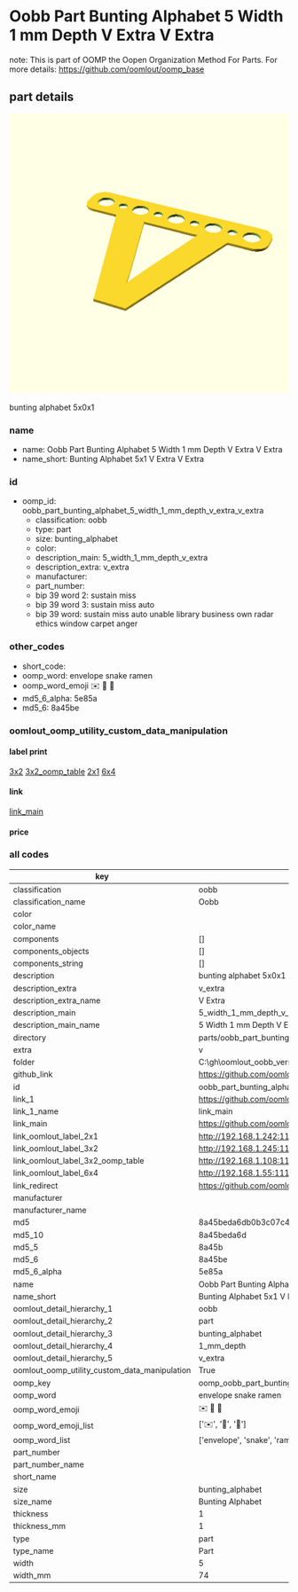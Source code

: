 # Oobb Part Bunting Alphabet 5 Width 1 mm Depth V Extra V Extra  

note: This is part of OOMP the Oopen Organization Method For Parts. For more details: https://github.com/oomlout/oomp_base

##  part details
  

[![](3dpr.png)](3dpr.png)

bunting alphabet 5x0x1



### name
* name: Oobb Part Bunting Alphabet 5 Width 1 mm Depth V Extra V Extra
* name_short: Bunting Alphabet 5x1 V Extra V Extra
### id
* oomp_id: oobb_part_bunting_alphabet_5_width_1_mm_depth_v_extra_v_extra
  * classification: oobb
  * type: part
  * size: bunting_alphabet
  * color: 
  * description_main: 5_width_1_mm_depth_v_extra
  * description_extra: v_extra
  * manufacturer: 
  * part_number: 
  * bip 39 word 2: sustain miss
  * bip 39 word 3: sustain miss auto
  * bip 39 word: sustain miss auto unable library business own radar ethics window carpet anger

### other_codes
* short_code: 
* oomp_word: envelope snake ramen
* oomp_word_emoji :envelope: :snake: :ramen:
* md5_6_alpha: 5e85a
* md5_6: 8a45be






### oomlout_oomp_utility_custom_data_manipulation
#### label print
[3x2](http://192.168.1.245:1112/?label=oomp%205e85a)
[3x2_oomp_table](http://192.168.1.108:1112/?label=oomp%205e85a)
[2x1](http://192.168.1.242:1112/?label=oomp%205e85a)
[6x4](http://192.168.1.55:1112/?label=oomp%205e85a)    

#### link

[link_main](https://github.com/oomlout/oomlout_oobb_version_4_generated_parts/tree/main/navigation_oomp/oobb/part/bunting_alphabet/5_width_1_mm_depth_v_extra/v_extra/part)                              

#### price







### all codes 
| key | value |  
| --- | --- |  
| classification | oobb |  
| classification_name | Oobb |  
| color |  |  
| color_name |  |  
| components | [] |  
| components_objects | [] |  
| components_string | [] |  
| description | bunting alphabet 5x0x1 |  
| description_extra | v_extra |  
| description_extra_name | V Extra |  
| description_main | 5_width_1_mm_depth_v_extra |  
| description_main_name | 5 Width 1 mm Depth V Extra |  
| directory | parts/oobb_part_bunting_alphabet_5_width_1_mm_depth_v_extra_v_extra |  
| extra | v |  
| folder | C:\gh\oomlout_oobb_version_4_generated_parts\parts\oobb_part_bunting_alphabet_5_width_1_mm_depth_v_extra_v_extra |  
| github_link | https://github.com/oomlout/oomlout_oomp_part_src/tree/main/parts/oobb_part_bunting_alphabet_5_width_1_mm_depth_v_extra_v_extra |  
| id | oobb_part_bunting_alphabet_5_width_1_mm_depth_v_extra_v_extra |  
| link_1 | https://github.com/oomlout/oomlout_oobb_version_4_generated_parts/tree/main/navigation_oomp/oobb/part/bunting_alphabet/5_width_1_mm_depth_v_extra/v_extra/part |  
| link_1_name | link_main |  
| link_main | https://github.com/oomlout/oomlout_oobb_version_4_generated_parts/tree/main/navigation_oomp/oobb/part/bunting_alphabet/5_width_1_mm_depth_v_extra/v_extra/part |  
| link_oomlout_label_2x1 | http://192.168.1.242:1112/?label=oomp%205e85a |  
| link_oomlout_label_3x2 | http://192.168.1.245:1112/?label=oomp%205e85a |  
| link_oomlout_label_3x2_oomp_table | http://192.168.1.108:1112/?label=oomp%205e85a |  
| link_oomlout_label_6x4 | http://192.168.1.55:1112/?label=oomp%205e85a |  
| link_redirect | https://github.com/oomlout/oomlout_oobb_version_4_generated_parts/tree/main/parts/oobb_bunting_alphabet_05_01_ex_v |  
| manufacturer |  |  
| manufacturer_name |  |  
| md5 | 8a45beda6db0b3c07c408ec41f2376d7 |  
| md5_10 | 8a45beda6d |  
| md5_5 | 8a45b |  
| md5_6 | 8a45be |  
| md5_6_alpha | 5e85a |  
| name | Oobb Part Bunting Alphabet 5 Width 1 mm Depth V Extra V Extra |  
| name_short | Bunting Alphabet 5x1 V Extra V Extra |  
| oomlout_detail_hierarchy_1 | oobb |  
| oomlout_detail_hierarchy_2 | part |  
| oomlout_detail_hierarchy_3 | bunting_alphabet |  
| oomlout_detail_hierarchy_4 | 1_mm_depth |  
| oomlout_detail_hierarchy_5 | v_extra |  
| oomlout_oomp_utility_custom_data_manipulation | True |  
| oomp_key | oomp_oobb_part_bunting_alphabet_5_width_1_mm_depth_v_extra_v_extra |  
| oomp_word | envelope snake ramen |  
| oomp_word_emoji | :envelope: :snake: :ramen: |  
| oomp_word_emoji_list | [':envelope:', ':snake:', ':ramen:'] |  
| oomp_word_list | ['envelope', 'snake', 'ramen'] |  
| part_number |  |  
| part_number_name |  |  
| short_name |  |  
| size | bunting_alphabet |  
| size_name | Bunting Alphabet |  
| thickness | 1 |  
| thickness_mm | 1 |  
| type | part |  
| type_name | Part |  
| width | 5 |  
| width_mm | 74 |  
